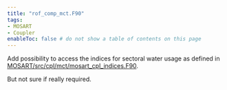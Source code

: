 ```yaml
---
title: "rof_comp_mct.F90"
tags:
- MOSART
- Coupler
enableToc: false # do not show a table of contents on this page
---
```



Add possibility to access the indices for sectoral water usage as defined in [MOSART/src/cpl/mct/mosart_cpl_indices.F90](Documentation/MOSART/mosart_cpl_indices.md).

But not sure if really required.